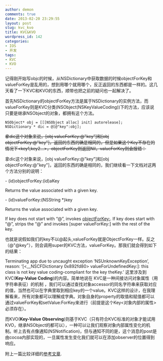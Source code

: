 ```yaml
---
author: demon
comments: true
date: 2013-02-20 23:29:55
layout: post
slug: kvc_kvo
title: KVC&KVO
wordpress_id: 142
categories:
- IOS
- 开发
tags:
- KVC
- KVO
---
```


记得刚开始写objc的时候，从NSDictionary中获取数据的时候objectForKey和valueForKey是乱用的，想到用哪个就用哪个，反正返回的东西都是一样的。这几天看了一下KVC和KVO的东西，顺带也把之前的疑问也一起解决了。

首先NSDictionary的objectForKey方法是属于NSDictionary的实例方法，而valueForKey则是KVC分类(NSObject(NSKeyValueCoding))下的方法，应该说只要是继承NSObject的对象，都拥有这个方法。

    
    NSObject* obj = [[[NSObject alloc] init] autorelease];
    NSDictionary * dic = @[@"key":obj];


<del>拿dic这个对象来说，[obj valueForKey:@"key"]和[obj objectForKey:@"key"]，返回的东西的确是相同的，但是如果这个Key不存在的情况下<key1,key2...>，objectForKey则返回Nil，valueForKey则会报错：</del>

拿dic这个对象来说，[obj valueForKey:@"key"]和[obj objectForKey:@"key"]，返回的东西的确是相同的，我们继续看一下文档对这两个方法分别的说明：








- (id)objectForKey:(id)aKey








Returns the value associated with a given key.












- (id)valueForKey:(NSString *)key








Returns the value associated with a given key.








If key does not start with “@”, invokes [objectForKey:](file:///Applications/Xcode.app/Contents/Developer/Documentation/DocSets/com.apple.adc.documentation.AppleiOS6.1.iOSLibrary.docset/Contents/Resources/Documents/documentation/Cocoa/Reference/Foundation/Classes/NSDictionary_Class/Reference/Reference.html#//apple_ref/occ/instm/NSDictionary/objectForKey:). If key does start with “@”, strips the “@” and invokes [super valueForKey:] with the rest of the key.




也就是说假如我们的key不以@起头,valueForKey就是ObjectForKey一样。反之（@"@key"），则会调用super的KVC方法，valueForKey。那我们就会得到如下的结果：

Terminating app due to uncaught exception ‘NSUnknownKeyException’, reason: ‘[<__NSCFDictionary 0x892fd80> valueForUndefinedKey:]: this class is not key value coding-compliant for the key theKey.’
这里涉及到KVC(**Key-Value Coding**)的内容。简单地说在 KVC是一种间接访问对象属性（用字符串表征）的机制 ，我们可以通过查找对象accessor的同名字符串来获取对应的值，当然也可以在字典里取到相应key的一个value。KVC这样的设计，在我理解看来，所有对象都可以理解成字典。对象自身的property的取值和赋值都可以通过valueForKey和setValue:ForKey来进行（前提是这个Key<对象内部的属性>必须存在）。

而KVO(**Key-Value Observing**)则基于KVC（只有符合KVC标准的对象才能试用KVO，继承NSObject的都可以），一种可以让我们观察对象内部属性变化的机制。听上去有点像通知(NSNotification)，但与通知不同的是，这个消息的post是由cocoa内部实现的，一旦属性发生变化我们就可以在添加observer的位置得到响应。

附上一篇比较详细的[参考文章](http://www.cnblogs.com/dark-angel/archive/2011/05/05/2037734.html).
